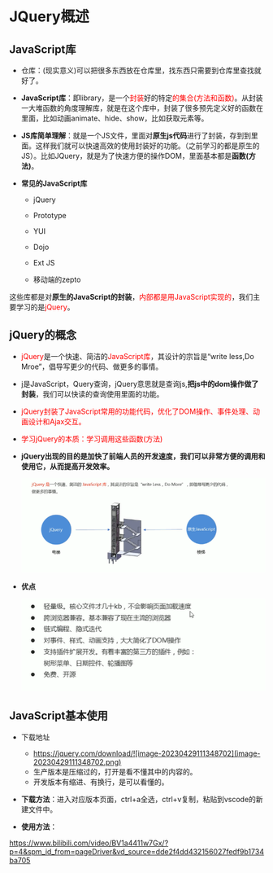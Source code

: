 # JQuery概述

## JavaScript库

- 仓库：(现实意义)可以把很多东西放在仓库里，找东西只需要到仓库里查找就好了。

- **JavaScript库**：即library，是一个<font color=red>封装</font>好的特定<font color=red>的集合(方法和函数)</font>。从封装一大堆函数的角度理解库，就是在这个库中，封装了很多预先定义好的函数在里面，比如动画animate、hide、show，比如获取元素等。

- **JS库简单理解**：就是一个JS文件，里面对**原生js代码**进行了封装，存到到里面。这样我们就可以快速高效的使用封装好的功能。（之前学习的都是原生的JS）。比如JQuery，就是为了快速方便的操作DOM，里面基本都是**函数(方法)**。

- **常见的JavaScript库**

  - jQuery

  - Prototype

  - YUI

  - Dojo

  - Ext JS

  - 移动端的zepto

这些库都是对**原生的JavaScript的封装**，<font color=red>内部都是用JavaScript实现的</font>，我们主要学习的是<font color=red>jQuery</font>。

## jQuery的概念

- <font color=red>jQuery</font>是一个快速、简洁的<font color=red>JavaScript库</font>，其设计的宗旨是“write less,Do Mroe”，倡导写更少的代码、做更多的事情。

- j是JavaScript，Query查询，jQuery意思就是查询js,**把js中的dom操作做了封装**，我们可以快读的查询使用里面的功能。

- <font color=red>jQuery封装了JavaScript常用的功能代码，优化了DOM操作、事件处理、动画设计和Ajax交互。</font>

- <font color=red>学习jQuery的本质：学习调用这些函数(方法)</font>

- **jQuery出现的目的是加快了前端人员的开发速度，我们可以非常方便的调用和使用它，从而提高开发效率。**

  ![image-20230429110944421](image-20230429110944421.png)

- **优点**

  ![image-20230429110959804](image-20230429110959804.png)

## JavaScript基本使用

- 下载地址

  - https://jquery.com/download/![image-20230429111348702](image-20230429111348702.png)

  * 生产版本是压缩过的，打开是看不懂其中的内容的。

  - 开发版本有缩进、有换行，是可以看懂的。

- **下载方法**：进入对应版本页面，ctrl+a全选，ctrl+v复制，粘贴到vscode的新建文件中。

- **使用方法**：



https://www.bilibili.com/video/BV1a4411w7Gx/?p=4&spm_id_from=pageDriver&vd_source=dde2f4dd432156027fedf9b1734ba705







